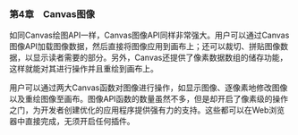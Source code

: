### 第4章　Canvas图像

如同Canvas绘图API一样，Canvas图像API同样非常强大。用户可以通过Canvas图像API加载图像数据，然后直接将图像应用到画布上；还可以裁切、拼贴图像数据，以显示读者需要的部分。另外，Canvas还提供了像素数据数组的储存功能，这样就能对其进行操作并且重绘到画布上。

用户可以通过两大Canvas函数对图像进行操作，如显示图像、逐像素地修改图像以及重绘图像至画布。图像API函数的数量虽然不多，但是却开启了像素级的操作之门，为开发者创建优化的应用程序提供强有力的支持。这些都可以在Web浏览器中直接完成，无须开启任何插件。

